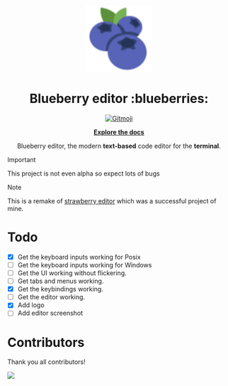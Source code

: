 <p align="center">
    <img src="./assets/blueberry.svg" alt="blueberry editor" width="150"/>
</p>
<h1 align="center">Blueberry editor :blueberries:</h1>

<p align="center">
    <a href="https://gitmoji.dev">
          <img
            src="https://img.shields.io/badge/gitmoji-%20😜%20😍-FFDD67.svg?style=flat-square"
            alt="Gitmoji"
          />
    </a>
</p>

<p align="center"><a href="./docs/"><b>Explore the docs</b></a></p>

<p align="center">Blueberry editor, the modern <b>text-based</b> code editor for the <b>terminal</b>.</p>

> [!IMPORTANT]  
> This project is not even alpha so expect lots of bugs

> [!NOTE]  
> This is a remake of [strawberry editor](https://github.com/Mani4D46/strawberry-editor) which was a successful project of mine.

# Todo
- [x] Get the keyboard inputs working for Posix
- [ ] Get the keyboard inputs working for Windows
- [ ] Get the UI working without flickering.
- [ ] Get tabs and menus working.
- [x] Get the keybindings working.
- [ ] Get the editor working.
- [x] Add logo
- [ ] Add editor screenshot

# Contributors

Thank you all contributors!

<img src="https://contrib.rocks/image?repo=Mani4D46/blueberry-editor" />